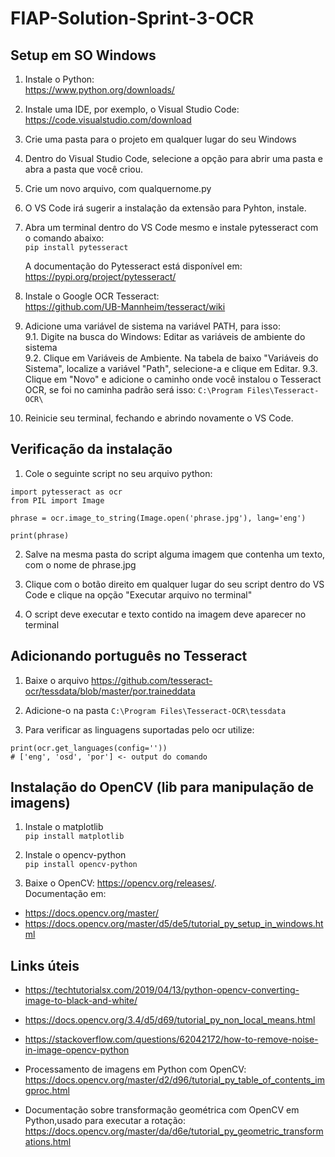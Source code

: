 # FIAP-Solution-Sprint-3-OCR  

## Setup em SO Windows  

1. Instale o Python:  
https://www.python.org/downloads/

2. Instale uma IDE, por exemplo, o Visual Studio Code:  
https://code.visualstudio.com/download

3. Crie uma pasta para o projeto em qualquer lugar do seu Windows

4. Dentro do Visual Studio Code, selecione a opção para abrir uma pasta e abra a pasta que você criou.

5. Crie um novo arquivo, com qualquernome.py

6. O VS Code irá sugerir a instalação da extensão para Pyhton, instale.

7. Abra um terminal dentro do VS Code mesmo e instale pytesseract com o comando abaixo:  
`pip install pytesseract`

    A documentação do Pytesseract está disponível em:  
https://pypi.org/project/pytesseract/

8. Instale o Google OCR Tesseract:  
https://github.com/UB-Mannheim/tesseract/wiki

9. Adicione uma variável de sistema na variável PATH, para isso:  
    9.1. Digite na busca do Windows: Editar as variáveis de ambiente do sistema  
    9.2. Clique em Variáveis de Ambiente. Na tabela de baixo "Variáveis do Sistema", localize a variável "Path", selecione-a e clique em Editar.
    9.3. Clique em "Novo" e adicione o caminho onde você instalou o Tesseract OCR, se foi no caminha padrão será isso: `C:\Program Files\Tesseract-OCR\`

10. Reinicie seu terminal, fechando e abrindo novamente o VS Code.

## Verificação da instalação  

1. Cole o seguinte script no seu arquivo python:

```
import pytesseract as ocr
from PIL import Image

phrase = ocr.image_to_string(Image.open('phrase.jpg'), lang='eng')

print(phrase)
```

2. Salve na mesma pasta do script alguma imagem que contenha um texto, com o nome de phrase.jpg

3. Clique com o botão direito em qualquer lugar do seu script dentro do VS Code e clique na opção "Executar arquivo no terminal"

4. O script deve executar e texto contido na imagem deve aparecer no terminal

## Adicionando português no Tesseract

1. Baixe o arquivo https://github.com/tesseract-ocr/tessdata/blob/master/por.traineddata  

2. Adicione-o na pasta `C:\Program Files\Tesseract-OCR\tessdata`

3. Para verificar as linguagens suportadas pelo ocr utilize:  
```
print(ocr.get_languages(config=''))
# ['eng', 'osd', 'por'] <- output do comando
```

## Instalação do OpenCV (lib para manipulação de imagens)

1. Instale o matplotlib  
`pip install matplotlib`

2. Instale o opencv-python  
`pip install opencv-python`

3. Baixe o OpenCV: https://opencv.org/releases/.  
Documentação em:  
- https://docs.opencv.org/master/
- https://docs.opencv.org/master/d5/de5/tutorial_py_setup_in_windows.html

## Links úteis

- https://techtutorialsx.com/2019/04/13/python-opencv-converting-image-to-black-and-white/  
- https://docs.opencv.org/3.4/d5/d69/tutorial_py_non_local_means.html  
- https://stackoverflow.com/questions/62042172/how-to-remove-noise-in-image-opencv-python  

- Processamento de imagens em Python com OpenCV: https://docs.opencv.org/master/d2/d96/tutorial_py_table_of_contents_imgproc.html  

- Documentação sobre transformação geométrica com OpenCV em Python,usado para executar a rotação: https://docs.opencv.org/master/da/d6e/tutorial_py_geometric_transformations.html
